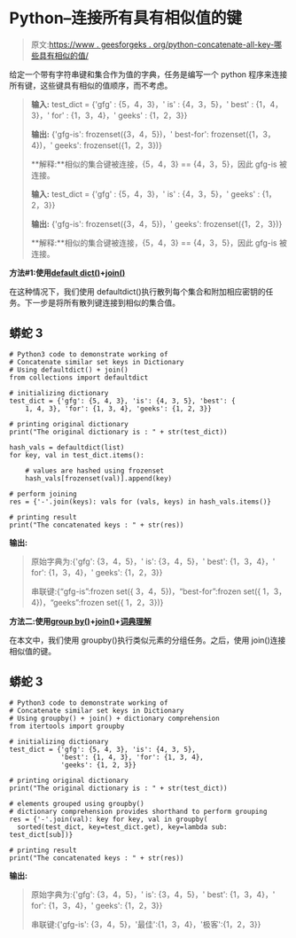 # Python–连接所有具有相似值的键

> 原文:[https://www . geesforgeks . org/python-concatenate-all-key-哪些具有相似的值/](https://www.geeksforgeeks.org/python-concatenate-all-keys-which-have-similar-values/)

给定一个带有字符串键和集合作为值的字典，任务是编写一个 python 程序来连接所有键，这些键具有相似的值顺序，而不考虑。

> **输入:** test_dict = {'gfg' : {5，4，3}，' is' : {4，3，5}，' best' : {1，4，3}，' for' : {1，3，4}，' geeks' : {1，2，3}}
> 
> **输出:** {'gfg-is': frozenset({3，4，5})，' best-for': frozenset({1，3，4})，' geeks': frozenset({1，2，3})}
> 
> **解释:**相似的集合键被连接，{5，4，3} == {4，3，5}，因此 gfg-is 被连接。
> 
> **输入:** test_dict = {'gfg' : {5，4，3}，' is' : {4，3，5}，' geeks' : {1，2，3}}
> 
> **输出:** {'gfg-is': frozenset({3，4，5})，' geeks': frozenset({1，2，3})}
> 
> **解释:**相似的集合键被连接，{5，4，3} == {4，3，5}，因此 gfg-is 被连接。

**方法#1:使用**[**default dict()**](https://www.geeksforgeeks.org/defaultdict-in-python/)**+**[**join()**](https://www.geeksforgeeks.org/join-function-python/)

在这种情况下，我们使用 defaultdict()执行散列每个集合和附加相应密钥的任务。下一步是将所有散列键连接到相似的集合值。

## 蟒蛇 3

```
# Python3 code to demonstrate working of
# Concatenate similar set keys in Dictionary
# Using defaultdict() + join()
from collections import defaultdict

# initializing dictionary
test_dict = {'gfg': {5, 4, 3}, 'is': {4, 3, 5}, 'best': {
    1, 4, 3}, 'for': {1, 3, 4}, 'geeks': {1, 2, 3}}

# printing original dictionary
print("The original dictionary is : " + str(test_dict))

hash_vals = defaultdict(list)
for key, val in test_dict.items():

    # values are hashed using frozenset
    hash_vals[frozenset(val)].append(key)

# perform joining
res = {'-'.join(keys): vals for (vals, keys) in hash_vals.items()}

# printing result
print("The concatenated keys : " + str(res))
```

**输出:**

> 原始字典为:{'gfg': {3，4，5}，' is': {3，4，5}，' best': {1，3，4}，' for': {1，3，4}，' geeks': {1，2，3}}
> 
> 串联键:{“gfg-is”:frozen set({ 3，4，5})，“best-for”:frozen set({ 1，3，4})，“geeks”:frozen set({ 1，2，3})}

**方法二:使用**[**group by()**](https://www.geeksforgeeks.org/itertools-groupby-in-python/)**+**[**join()**](https://www.geeksforgeeks.org/join-function-python/)**+**[**词典理解**](https://www.geeksforgeeks.org/python-dictionary-comprehension/)

在本文中，我们使用 groupby()执行类似元素的分组任务。之后，使用 join()连接相似值的键。

## 蟒蛇 3

```
# Python3 code to demonstrate working of
# Concatenate similar set keys in Dictionary
# Using groupby() + join() + dictionary comprehension
from itertools import groupby

# initializing dictionary
test_dict = {'gfg': {5, 4, 3}, 'is': {4, 3, 5},
             'best': {1, 4, 3}, 'for': {1, 3, 4},
             'geeks': {1, 2, 3}}

# printing original dictionary
print("The original dictionary is : " + str(test_dict))

# elements grouped using groupby()
# dictionary comprehension provides shorthand to perform grouping
res = {'-'.join(val): key for key, val in groupby(
  sorted(test_dict, key=test_dict.get), key=lambda sub: test_dict[sub])}

# printing result
print("The concatenated keys : " + str(res))
```

**输出:**

> 原始字典为:{'gfg': {3，4，5}，' is': {3，4，5}，' best': {1，3，4}，' for': {1，3，4}，' geeks': {1，2，3}}
> 
> 串联键:{'gfg-is': {3，4，5}，'最佳':{1，3，4}，'极客':{1，2，3}}